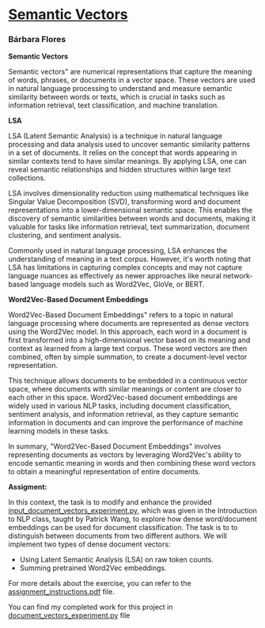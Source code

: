 # [Semantic Vectors](https://github.com/BarbaraPFloresRios/IDS703_NLP_NaturalLanguageProcessing/tree/main/20231101_SemanticVectors)
### Bárbara Flores

**Semantic Vectors**

Semantic vectors" are numerical representations that capture the meaning of words, phrases, or documents in a vector space. These vectors are used in natural language processing to understand and measure semantic similarity between words or texts, which is crucial in tasks such as information retrieval, text classification, and machine translation.

**LSA**

LSA (Latent Semantic Analysis) is a technique in natural language processing and data analysis used to uncover semantic similarity patterns in a set of documents. It relies on the concept that words appearing in similar contexts tend to have similar meanings. By applying LSA, one can reveal semantic relationships and hidden structures within large text collections.

LSA involves dimensionality reduction using mathematical techniques like Singular Value Decomposition (SVD), transforming word and document representations into a lower-dimensional semantic space. This enables the discovery of semantic similarities between words and documents, making it valuable for tasks like information retrieval, text summarization, document clustering, and sentiment analysis.

Commonly used in natural language processing, LSA enhances the understanding of meaning in a text corpus. However, it's worth noting that LSA has limitations in capturing complex concepts and may not capture language nuances as effectively as newer approaches like neural network-based language models such as Word2Vec, GloVe, or BERT.

**Word2Vec-Based Document Embeddings**

Word2Vec-Based Document Embeddings" refers to a topic in natural language processing where documents are represented as dense vectors using the Word2Vec model. In this approach, each word in a document is first transformed into a high-dimensional vector based on its meaning and context as learned from a large text corpus. These word vectors are then combined, often by simple summation, to create a document-level vector representation.

This technique allows documents to be embedded in a continuous vector space, where documents with similar meanings or content are closer to each other in this space. Word2Vec-based document embeddings are widely used in various NLP tasks, including document classification, sentiment analysis, and information retrieval, as they capture semantic information in documents and can improve the performance of machine learning models in these tasks.

In summary, "Word2Vec-Based Document Embeddings" involves representing documents as vectors by leveraging Word2Vec's ability to encode semantic meaning in words and then combining these word vectors to obtain a meaningful representation of entire documents.

**Assigment:**

In this context, the task is to modify and enhance the provided [input_document_vectors_experiment.py](https://github.com/BarbaraPFloresRios/IDS703_NLP_NaturalLanguageProcessing/blob/main/20231101_SemanticVectors/input_document_vectors_experiment.py), which was given in the Introduction to NLP class, taught by Patrick Wang, to explore how dense word/document embeddings can be used for document classification. The task is to to distinguish between documents from two different authors. We will implement two types of dense document vectors:

- Using Latent Semantic Analysis (LSA) on raw token counts.
- Summing pretrained Word2Vec embeddings.

For more details about the exercise, you can refer to the [assignment_instructions.pdf](https://github.com/BarbaraPFloresRios/IDS703_NLP_NaturalLanguageProcessing/blob/main/20231101_SemanticVectors/%20assignment_instructions.pdf) file.

You can find my completed work for this project in [document_vectors_experiment.py](https://github.com/BarbaraPFloresRios/IDS703_NLP_NaturalLanguageProcessing/blob/main/20231101_SemanticVectors/document_vectors_experiment.py) file
